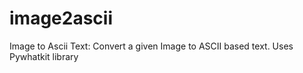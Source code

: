# image2ascii
Image to Ascii Text:
    Convert a given Image to ASCII based text.
    Uses Pywhatkit library